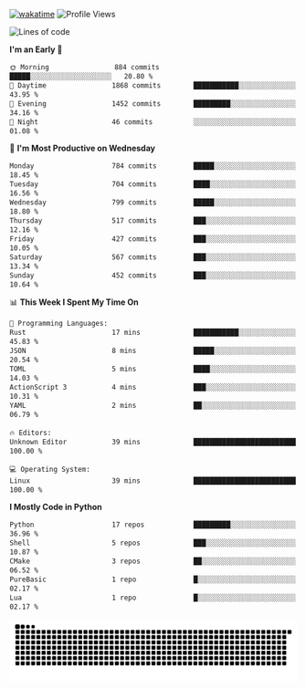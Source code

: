 [![wakatime](https://wakatime.com/badge/user/b920b284-3cde-4cd4-b72e-f7f22d050b16.svg)](https://wakatime.com/@b920b284-3cde-4cd4-b72e-f7f22d050b16)
![Profile Views](http://img.shields.io/badge/Profile%20Views-4586-blue)
<!--START_SECTION:waka-->
![Lines of code](https://img.shields.io/badge/From%20Hello%20World%20I%27ve%20Written-5.5%20million%20lines%20of%20code-blue)

**I'm an Early 🐤** 

```text
🌞 Morning                884 commits         █████░░░░░░░░░░░░░░░░░░░░   20.80 % 
🌆 Daytime                1868 commits        ███████████░░░░░░░░░░░░░░   43.95 % 
🌃 Evening                1452 commits        █████████░░░░░░░░░░░░░░░░   34.16 % 
🌙 Night                  46 commits          ░░░░░░░░░░░░░░░░░░░░░░░░░   01.08 % 
```
📅 **I'm Most Productive on Wednesday** 

```text
Monday                   784 commits         █████░░░░░░░░░░░░░░░░░░░░   18.45 % 
Tuesday                  704 commits         ████░░░░░░░░░░░░░░░░░░░░░   16.56 % 
Wednesday                799 commits         █████░░░░░░░░░░░░░░░░░░░░   18.80 % 
Thursday                 517 commits         ███░░░░░░░░░░░░░░░░░░░░░░   12.16 % 
Friday                   427 commits         ███░░░░░░░░░░░░░░░░░░░░░░   10.05 % 
Saturday                 567 commits         ███░░░░░░░░░░░░░░░░░░░░░░   13.34 % 
Sunday                   452 commits         ███░░░░░░░░░░░░░░░░░░░░░░   10.64 % 
```


📊 **This Week I Spent My Time On** 

```text
💬 Programming Languages: 
Rust                     17 mins             ███████████░░░░░░░░░░░░░░   45.83 % 
JSON                     8 mins              █████░░░░░░░░░░░░░░░░░░░░   20.54 % 
TOML                     5 mins              ████░░░░░░░░░░░░░░░░░░░░░   14.03 % 
ActionScript 3           4 mins              ███░░░░░░░░░░░░░░░░░░░░░░   10.31 % 
YAML                     2 mins              ██░░░░░░░░░░░░░░░░░░░░░░░   06.79 % 

🔥 Editors: 
Unknown Editor           39 mins             █████████████████████████   100.00 % 

💻 Operating System: 
Linux                    39 mins             █████████████████████████   100.00 % 
```

**I Mostly Code in Python** 

```text
Python                   17 repos            █████████░░░░░░░░░░░░░░░░   36.96 % 
Shell                    5 repos             ███░░░░░░░░░░░░░░░░░░░░░░   10.87 % 
CMake                    3 repos             ██░░░░░░░░░░░░░░░░░░░░░░░   06.52 % 
PureBasic                1 repo              █░░░░░░░░░░░░░░░░░░░░░░░░   02.17 % 
Lua                      1 repo              █░░░░░░░░░░░░░░░░░░░░░░░░   02.17 % 
```




<!--END_SECTION:waka-->
![Snake animation](https://raw.githubusercontent.com/timmypidashev/timmypidashev/main/commits.svg)
